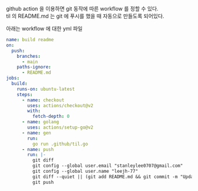 github action 을 이용하면 git 동작에 따른 workflow 를 정할 수 있다.\
til 의 README.md 는 git 에 푸시를 했을 때 자동으로 만들도록 되어있다.

아래는 workflow 에 대한 yml 파일
```yaml
name: build readme
on:
  push:
    branches:
      - main
    paths-ignore:
      - README.md
jobs:
  build:
    runs-on: ubuntu-latest
    steps:
      - name: checkout
        uses: actions/checkout@v2
        with:
          fetch-depth: 0
      - name: golang
        uses: actions/setup-go@v2
      - name: gen
        run:
          go run .github/til.go
      - name: push
        run: |-
          git diff
          git config --global user.email "stanleylee0707@gmail.com"
          git config --global user.name "leejh-77"
          git diff --quiet || (git add README.md && git commit -m "Updated README")
          git push
```